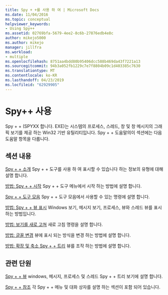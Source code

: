```yaml
---
title: Spy + +를 사용 하 여 | Microsoft Docs
ms.date: 11/04/2016
ms.topic: conceptual
helpviewer_keywords:
- Using Spy++
ms.assetid: 02769bfa-5679-4ee2-8c6b-27876edb4e8c
author: mikejo5000
ms.author: mikejo
manager: jillfra
ms.workload:
- multiple
ms.openlocfilehash: 8751aa4bdd80b95406dcc588b469da43f7221a13
ms.sourcegitcommit: 94b3a052fb1229c7e7f8804b09c1d403385c7630
ms.translationtype: MT
ms.contentlocale: ko-KR
ms.lasthandoff: 04/23/2019
ms.locfileid: "62929905"
---
```

# <a name="using-spy"></a>Spy++ 사용
Spy + + (SPYXX 합니다. EXE)는 시스템의 프로세스, 스레드, 창 및 창 메시지의 그래픽 보기를 제공 하는 Win32 기반 유틸리티입니다. Spy + + 도움말의이 섹션에는 다음 도움말 항목을 다룹니다.

## <a name="in-this-section"></a>섹션 내용
 [Spy + + 소개](../debugger/introducing-spy-increment.md) Spy + + 도구를 사용 하 여 표시할 수 있습니다 하는 정보의 유형에 대해 설명 합니다.

 [방법: Spy + + 시작](../debugger/how-to-start-spy-increment.md) Spy + + 도구 메뉴에서 시작 하는 방법에 설명 합니다.

 [Spy + + 도구 모음](../debugger/spy-increment-toolbar.md) Spy + + 도구 모음에서 사용할 수 있는 명령에 설명 합니다.

 [방법: Spy + + 뷰 표시](../debugger/how-to-display-spy-increment-views.md) Windows 보기, 메시지 보기, 프로세스, 뷰와 스레드 뷰를 표시 하는 방법입니다.

 [방법: 보기를 새로 고쳐](../debugger/how-to-refresh-the-view.md) 새로 고침 명령을 설명 합니다.

 [방법: 글꼴 변경](../debugger/how-to-change-fonts.md) 뷰에 표시 되는 방식을 변경 하는 방법에 설명 합니다.

 [방법: 확장 및 축소 Spy + + 트리](../debugger/how-to-expand-and-collapse-spy-increment-trees.md) 뷰를 조작 하는 방법에 설명 합니다.

## <a name="related-sections"></a>관련 단원
 [Spy + + 뷰](../debugger/spy-increment-views.md) windows, 메시지, 프로세스 및 스레드 Spy + + 트리 보기에 설명 합니다.

 [Spy + + 참조](../debugger/spy-increment-reference.md) 각 Spy + + 메뉴 및 대화 상자를 설명 하는 섹션이 포함 되어 있습니다.